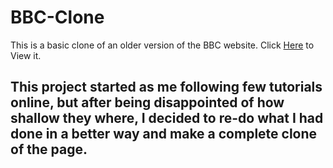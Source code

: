 # BBC-Clone
This is a basic clone of an older version of the BBC website. Click <a href="https://f54vnfg.github.io/BBC-Clone/"> Here</a> to View it.

This project started as me following few tutorials online, but after being disappointed of how shallow they where, I decided to re-do what I had done in a better way and make a complete clone of the page.
-------
